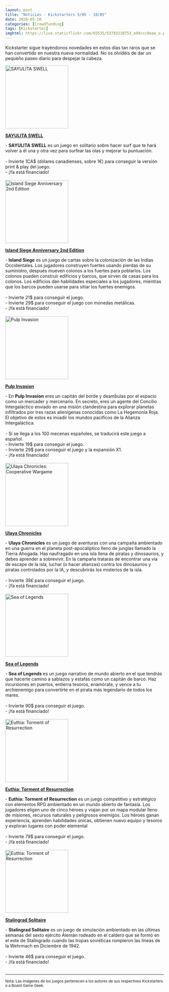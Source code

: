 ```yaml
---
layout: post
title: "Noticias - Kickstarters 5/05 - 10/05"
date: 2020-05-10
categories: [Crowdfunding]
tags: [Kickstarter]
imghtml: https://live.staticflickr.com/65535/53793210753_e94ccc0eae_o.png
---
```


Kickstarter sigue trayéndonos novedades en estos días tan raros que se han 
convertido en nuestra nueva normalidad. 
No os olvidéis de dar un pequeño paseo diario para despejar la cabeza. 

<div class="row">
    <div class="col-md-3">
        <img width="200" height="200"
            src="https://ksr-ugc.imgix.net/assets/028/922/588/62211d0f2d73d04ca6ca898f952ba31c_original.png?ixlib=rb-2.1.0&w=680&fit=max&v=1588343670&auto=format&frame=1&lossless=true&s=6850a81889f0c3e02cb5ee4baa881baf"
            class="img-thumbnail" alt="SAYULITA SWELL">
    </div>
    <div class="col-md-9">
        <p>
            <a target="_blank" 
                href="https://www.kickstarter.com/projects/sascreative/sayulita-swell-pay-what-you-want-pnp-giveback?ref=mazmorreoensolitario">
            <strong>SAYULITA SWELL</strong>
            </a>
        </p>
            - <strong>SAYULITA SWELL</strong> es un juego en solitario sobre
            hacer surf que te hará volver a él una y otra vez para surfear las
            olas y mejorar tu puntuación. 
            <br>
            <br>
            - Invierte 1CA$ (dólares canadienses, sobre 1€) para conseguir la
            versión print & play del juego.
            <br>
           - ¡Ya está financiado!
    </div>
</div>
<br>

<div class="row">
    <div class="col-md-3">
        <img width="200" height="200"
            src="https://ksr-ugc.imgix.net/assets/028/279/459/b535aac3c33fcacb39176430b9141318_original.jpg?ixlib=rb-2.1.0&w=680&fit=max&v=1583079245&auto=format&frame=1&q=92&s=f2547daca772200375c1b0785b071967"
            class="img-thumbnail" alt="Island Siege Anniversary 2nd Edition">
    </div>
    <div class="col-md-9">
        <p>
            <a target="_blank" 
                href="https://www.kickstarter.com/projects/apegames/island-siege?ref=mazmorreoensolitario">
            <strong>Island Siege Anniversary 2nd Edition</strong>
            </a>
        </p>
            - <strong>Island Siege</strong> es un juego de cartas sobre la
            colonización de las Indias Occidentales. Los jugadores construyen
            fuertes usando pierdas de su suministro, después mueven colonos a
            los fuertes para poblarlos. Los colonos pueden construir edificios
            y barcos, que sirven de casas para los colonos. Los edificios dan
            habilidades especiales a los jugadores, mientras que los barcos
            pueden usarse para sitiar los fuertes enemigos.
            <br>
            <br>
            - Invierte 21$ para conseguir el juego.
            <br>
            - Invierte 29$ para conseguir el juego con monedas metálicas.
            <br>
           - ¡Ya está financiado!
    </div>
</div>
<br>

<div class="row">
    <div class="col-md-3">
        <img width="200" height="200"
            src="https://ksr-ugc.imgix.net/assets/026/805/992/940c89107a6ee226872dcba1b0de2850_original.png?ixlib=rb-2.1.0&w=680&fit=max&v=1570821798&auto=format&frame=1&lossless=true&s=12e1fa1baac1078d637d3222d2de8444"
            class="img-thumbnail" alt="Pulp Invasion">
    </div>
    <div class="col-md-9">
        <p>
            <a target="_blank" 
                href="https://www.kickstarter.com/projects/avstudio-ludibooster/pulp-invasion?ref=mazmorreoensolitario">
            <strong>Pulp Invasion</strong>
            </a>
        </p>
            - En <strong>Pulp Invasion</strong> eres un capitán del borde y
            deambulas por el espacio como un mercader y mercenario. En secreto,
            eres un agente del Concilio Intergaláctico enviado en una misión
            clandestina para explorar planetas infiltrados por tres razas
            alienígenas conocidas como La Hegemonía Roja. El objetivo de estos
            es invadir los mundos pacíficos de la Alianza Intergaláctica.
            <br>
            <br>
            - Si se llega a los 100 mecenas españoles, se traducirá este juego
            a español.
            <br>
            - Invierte 19$ para conseguir el juego.
            <br>
            - Invierte 29$ para conseguir el juego y la expansión X1.
            <br>
           - ¡Ya está financiado!
    </div>
</div>
<br>

<div class="row">
    <div class="col-md-3">
        <img width="200" height="200"
            src="https://ksr-ugc.imgix.net/assets/028/909/415/ffbfb0bfe0f59f3ace8fd3eec4e773dd_original.jpg?ixlib=rb-2.1.0&w=680&fit=max&v=1588260352&auto=format&frame=1&q=92&s=b908c0e553e4b2df642d57c0ed36cfaf"
            class="img-thumbnail" alt="Ulaya Chronicles: Cooperative Wargame">
    </div>
    <div class="col-md-9">
        <p>
            <a target="_blank" 
                href="https://www.kickstarter.com/projects/1559814207/ulaya-chronicles-cooperative-wargame?ref=mazmorreoensolitario">
            <strong>Ulaya Chronicles</strong>
            </a>
        </p>
            - <strong>Ulaya Chronicles</strong> es un juego de aventuras con
            una campaña ambientado en una guerra en el planeta
            post-apocalíptico lleno de junglas llamado la Tierra Ahogada. Has
            naufragado en una isla llena de piratas y dinosaurios, y debes
            aprender a sobrevivir. En la campaña tratarás de encontrar una vía
            de escape de la isla, luchar (o hacer alianzas) contra los
            dinosaurios y piratas controlados por la IA, y descubrirás los
            misterios de la isla.
            <br>
            <br>
            - Invierte 39£ para conseguir el juego.
            <br>
           - ¡Ya está financiado!
    </div>
</div>
<br>

<div class="row">
    <div class="col-md-3">
        <img width="200" height="200"
            src="https://ksr-ugc.imgix.net/assets/028/959/432/e3372df43e9f8b390e639d3e89e5ac89_original.jpg?ixlib=rb-2.1.0&w=680&fit=max&v=1588622444&auto=format&frame=1&q=92&s=69e19d15958e073281ff2add35417130"
            class="img-thumbnail" alt="Sea of Legends">
    </div>
    <div class="col-md-9">
        <p>
            <a target="_blank" 
                href="https://www.kickstarter.com/projects/guildhallstudios/sea-of-legends?ref=mazmorreoensolitario">
            <strong>Sea of Legends</strong>
            </a>
        </p>
            - <strong>Sea of Legends</strong> es un juego narrativo de mundo
            abierto en el que tendrás que hacerte camino a sablazos y estafas
            como un capitán de barco. Haz incursiones en puertos, entierra
            tesoros, enamórate, y vence a tu archienemigo para convertirte en
            el pirata más legendario de todos los mares.
            <br>
            <br>
            - Invierte 90$ para conseguir el juego.
            <br>
           - ¡Ya está financiado!
    </div>
</div>
<br>

<div class="row">
    <div class="col-md-3">
        <img width="200" height="200"
            src="https://ksr-ugc.imgix.net/assets/028/939/455/469df40eba41b4253f6831d424ee746e_original.png?ixlib=rb-2.1.0&w=680&fit=max&v=1588459114&auto=format&frame=1&lossless=true&s=2d1f4a83cdac128b870b6c58f5aade6e"
            class="img-thumbnail" alt="Euthia: Torment of Resurrection">
    </div>
    <div class="col-md-9">
        <p>
            <a target="_blank" 
                href="https://www.kickstarter.com/projects/euthia/euthia-torment-of-resurrection?ref=mazmorreoensolitario">
            <strong>Euthia: Torment of Resurrection</strong>
            </a>
        </p>
            - <strong>Euthia: Torment of Resurrection</strong> es un juego
            competitivo y estratégico con elementos RPG ambientado en un mundo
            abierto de fantasía. Los jugadores eligen uno de cinco héroes y
            viajan por un mapa modular lleno de misiones, recursos naturales y
            peligrosos enemigos. Los héroes ganan experiencia, aprenden
            habilidades únicas, obtienen nuevo equipo y tesoros y exploran
            lugares con poder elemental
            <br>
            <br>
            - Invierte 79$ para conseguir el juego.
            <br>
           - ¡Ya está financiado!
    </div>
</div>
<br>

<div class="row">
    <div class="col-md-3">
        <img width="200" height="200"
            src="https://ksr-ugc.imgix.net/assets/028/932/602/89cddbab3ef63296ed7fc88ba4afdafb_original.jpg?ixlib=rb-2.1.0&w=680&fit=max&v=1588408256&auto=format&frame=1&q=92&s=fef4bd8293bea3a2efe5e69d56fb8352"
            class="img-thumbnail" alt="Euthia: Torment of Resurrection">
    </div>
    <div class="col-md-9">
        <p>
            <a target="_blank" 
                href="https://www.kickstarter.com/projects/ctp/stalingrad-solitaire?ref=mazmorreoensolitario">
            <strong>Stalingrad Solitaire</strong>
            </a>
        </p>
            - <strong>Stalingrad Solitaire</strong> es un juego de simulación
            ambientado en las últimas semanas del sexto ejército Alemán rodeado
            en el caldero que se formó en el este de Stalingrado cuando las
            tropas soviéticas rompieron las líneas de la Wehrmach en Diciembre
            de 1942.
            <br>
            <br>
            - Invierte 46$ para conseguir el juego.
            <br>
           - ¡Ya está financiado!
    </div>
</div>
<br>

<hr>

<small>Nota: Las imágenes de los juegos pertenecen a los autores de sus
respectivos Kickstarters o a Board Game Geek.</small>
